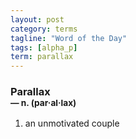 ```yaml
---
layout: post
category: terms
tagline: "Word of the Day"
tags: [alpha_p]
term: parallax
---
```


<h3>Parallax<br/> <small>&mdash; n. (par<span>&middot;</span>al<span>&middot;</span>lax)</small></h3>
<p><ol>
<li>an unmotivated couple</li>
</ol></p>
